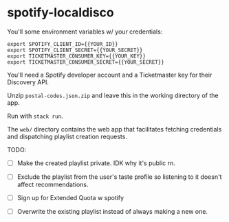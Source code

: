 # spotify-localdisco

You'll some environment variables w/ your credentials:

```
export SPOTIFY_CLIENT_ID={{YOUR_ID}}
export SPOTIFY_CLIENT_SECRET={{YOUR_SECRET}}
export TICKETMASTER_CONSUMER_KEY={{YOUR_KEY}}
export TICKETMASTER_CONSUMER_SECRET={{YOUR_SECRET}}
```

You'll need a Spotify developer account and a Ticketmaster key for their Discovery API.

Unzip `postal-codes.json.zip` and leave this in the working directory of the app.

Run with `stack run`.

The `web/` directory contains the web app that facilitates fetching credentials
and dispatching playlist creation requests.

TODO:
- [ ] Make the created playlist private. IDK why it's public rn.
- [ ] Exclude the playlist from the user's taste profile so listening to it doesn't affect recommendations.
- [ ] Sign up for Extended Quota w spotify
- [ ] Overwrite the existing playlist instead of always making a new one.

